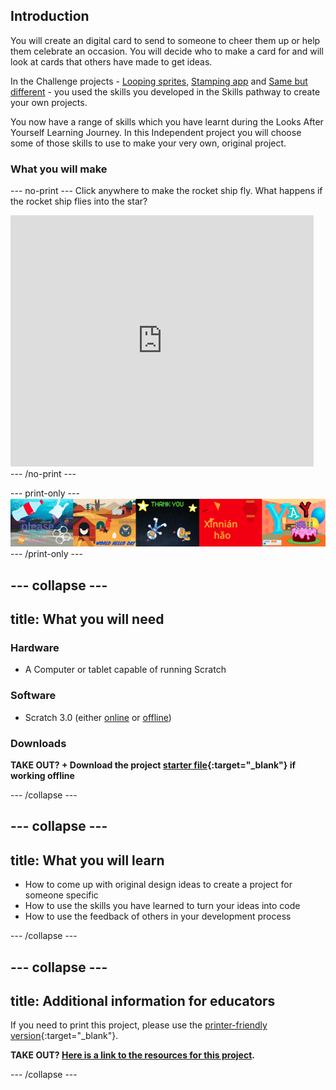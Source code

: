 ## Introduction

You will create an digital card to send to someone to cheer them up or help them celebrate an occasion. You will decide who to make a card for and will look at cards that others have made to get ideas.

In the Challenge projects - [Looping sprites](https://learning-admin.raspberrypi.org/en/projects/looping-sprites),  [Stamping app](https://learning-admin.raspberrypi.org/en/projects/stamping-app) and [Same but different](https://learning-admin.raspberrypi.org/en/projects/same-but-different) - you used the skills you developed in the Skills pathway to create your own projects.

You now have a range of skills which you have learnt during the Looks After Yourself Learning Journey. In this Independent project you will choose some of those skills to use to make your very own, original project.

### What you will make

--- no-print ---
Click anywhere to make the rocket ship fly. What happens if the rocket ship flies into the star?

<div class="scratch-preview">
  <iframe allowtransparency="true" width="485" height="402" src="https://scratch.mit.edu/projects/embed/408916353/?autostart=false" frameborder="0"></iframe>
</div>
--- /no-print ---

--- print-only ---
![Complete project](images/showcase_static.png)
--- /print-only ---

--- collapse ---
---
title: What you will need
---
### Hardware

+ A Computer or tablet capable of running Scratch

### Software

+ Scratch 3.0 (either [online](http://rpf.io/scratchon) or [offline](http://rpf.io/scratchoff))

### Downloads

**TAKE OUT?  + Download the project [starter file](http://rpf.io/p/en/serene-scene-go){:target="_blank"} if working offline**

--- /collapse ---

--- collapse ---
---
title: What you will learn
---

+ How to come up with original design ideas to create a project for someone specific
+ How to use the skills you have learned to turn your ideas into code
+ How to use the feedback of others in your development process

--- /collapse ---

--- collapse ---
---
title: Additional information for educators
---

If you need to print this project, please use the [printer-friendly version](https://projects.raspberrypi.org/en/projects/digital-card/print){:target="_blank"}.

**TAKE OUT?  [Here is a link to the resources for this project](http://rpf.io/digital-card-go).**

--- /collapse ---
